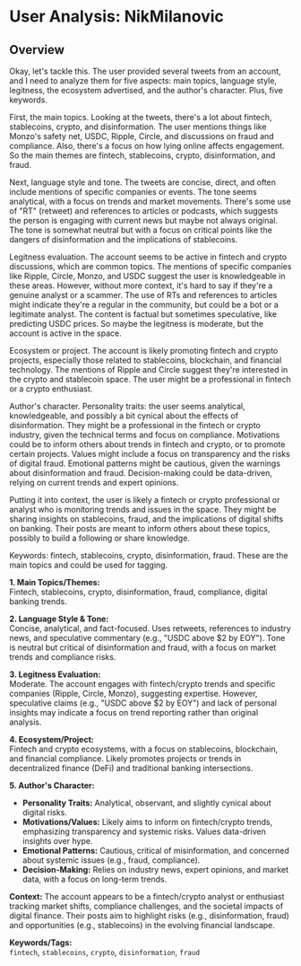 # User Analysis: NikMilanovic

## Overview

<think>
Okay, let's tackle this. The user provided several tweets from an account, and I need to analyze them for five aspects: main topics, language style, legitness, the ecosystem advertised, and the author's character. Plus, five keywords.

First, the main topics. Looking at the tweets, there's a lot about fintech, stablecoins, crypto, and disinformation. The user mentions things like Monzo's safety net, USDC, Ripple, Circle, and discussions on fraud and compliance. Also, there's a focus on how lying online affects engagement. So the main themes are fintech, stablecoins, crypto, disinformation, and fraud.

Next, language style and tone. The tweets are concise, direct, and often include mentions of specific companies or events. The tone seems analytical, with a focus on trends and market movements. There's some use of "RT" (retweet) and references to articles or podcasts, which suggests the person is engaging with current news but maybe not always original. The tone is somewhat neutral but with a focus on critical points like the dangers of disinformation and the implications of stablecoins.

Legitness evaluation. The account seems to be active in fintech and crypto discussions, which are common topics. The mentions of specific companies like Ripple, Circle, Monzo, and USDC suggest the user is knowledgeable in these areas. However, without more context, it's hard to say if they're a genuine analyst or a scammer. The use of RTs and references to articles might indicate they're a regular in the community, but could be a bot or a legitimate analyst. The content is factual but sometimes speculative, like predicting USDC prices. So maybe the legitness is moderate, but the account is active in the space.

Ecosystem or project. The account is likely promoting fintech and crypto projects, especially those related to stablecoins, blockchain, and financial technology. The mentions of Ripple and Circle suggest they're interested in the crypto and stablecoin space. The user might be a professional in fintech or a crypto enthusiast.

Author's character. Personality traits: the user seems analytical, knowledgeable, and possibly a bit cynical about the effects of disinformation. They might be a professional in the fintech or crypto industry, given the technical terms and focus on compliance. Motivations could be to inform others about trends in fintech and crypto, or to promote certain projects. Values might include a focus on transparency and the risks of digital fraud. Emotional patterns might be cautious, given the warnings about disinformation and fraud. Decision-making could be data-driven, relying on current trends and expert opinions.

Putting it into context, the user is likely a fintech or crypto professional or analyst who is monitoring trends and issues in the space. They might be sharing insights on stablecoins, fraud, and the implications of digital shifts on banking. Their posts are meant to inform others about these topics, possibly to build a following or share knowledge.

Keywords: fintech, stablecoins, crypto, disinformation, fraud. These are the main topics and could be used for tagging.
</think>

**1. Main Topics/Themes:**  
Fintech, stablecoins, crypto, disinformation, fraud, compliance, digital banking trends.  

**2. Language Style & Tone:**  
Concise, analytical, and fact-focused. Uses retweets, references to industry news, and speculative commentary (e.g., "USDC above $2 by EOY"). Tone is neutral but critical of disinformation and fraud, with a focus on market trends and compliance risks.  

**3. Legitness Evaluation:**  
Moderate. The account engages with fintech/crypto trends and specific companies (Ripple, Circle, Monzo), suggesting expertise. However, speculative claims (e.g., "USDC above $2 by EOY") and lack of personal insights may indicate a focus on trend reporting rather than original analysis.  

**4. Ecosystem/Project:**  
Fintech and crypto ecosystems, with a focus on stablecoins, blockchain, and financial compliance. Likely promotes projects or trends in decentralized finance (DeFi) and traditional banking intersections.  

**5. Author's Character:**  
- **Personality Traits:** Analytical, observant, and slightly cynical about digital risks.  
- **Motivations/Values:** Likely aims to inform on fintech/crypto trends, emphasizing transparency and systemic risks. Values data-driven insights over hype.  
- **Emotional Patterns:** Cautious, critical of misinformation, and concerned about systemic issues (e.g., fraud, compliance).  
- **Decision-Making:** Relies on industry news, expert opinions, and market data, with a focus on long-term trends.  

**Context:** The account appears to be a fintech/crypto analyst or enthusiast tracking market shifts, compliance challenges, and the societal impacts of digital finance. Their posts aim to highlight risks (e.g., disinformation, fraud) and opportunities (e.g., stablecoins) in the evolving financial landscape.  

**Keywords/Tags:**  
`fintech`, `stablecoins`, `crypto`, `disinformation`, `fraud`